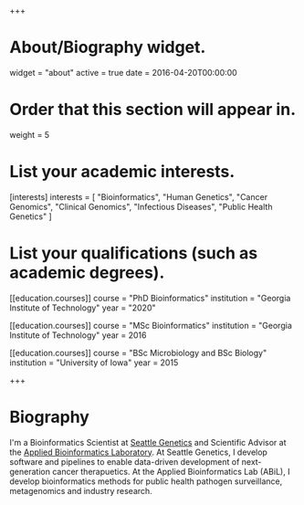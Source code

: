 +++
# About/Biography widget.
widget = "about"
active = true
date = 2016-04-20T00:00:00

# Order that this section will appear in.
weight = 5

# List your academic interests.
[interests]
  interests = [
    "Bioinformatics",
    "Human Genetics",
    "Cancer Genomics",
    "Clinical Genomics",
    "Infectious Diseases",
    "Public Health Genetics"
  ]

# List your qualifications (such as academic degrees).
[[education.courses]]
  course = "PhD Bioinformatics"
  institution = "Georgia Institute of Technology"
  year = "2020"

[[education.courses]]
  course = "MSc Bioinformatics"
  institution = "Georgia Institute of Technology"
  year = 2016

[[education.courses]]
  course = "BSc Microbiology and BSc Biology"
  institution = "University of Iowa"
  year = 2015
 
+++

# Biography

I'm a Bioinformatics Scientist at  [Seattle Genetics](https://www.seattlegenetics.com/) and Scientific Advisor at the [Applied Bioinformatics Laboratory](http://abil.ihrc.com).  At Seattle Genetics, I develop software and pipelines to enable data-driven development of next-generation cancer therapuetics.  At the Applied Bioinformatics Lab (ABiL), I develop bioinformatics methods for public health pathogen surveillance, metagenomics and industry research.

